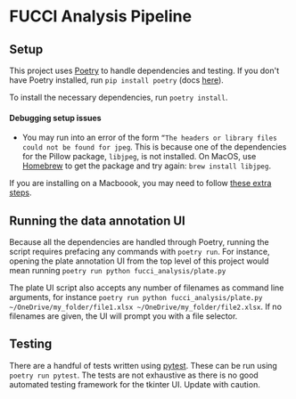 # FUCCI Analysis Pipeline

## Setup
This project uses [Poetry](https://python-poetry.org/) to handle dependencies and testing. If you don't have Poetry installed, run `pip install poetry` (docs [here](https://python-poetry.org/docs/)).

To install the necessary dependencies, run `poetry install`.

#### Debugging setup issues
- You may run into an error of the form `“The headers or library files could not be found for jpeg`. This is because one of the dependencies for the Pillow package, `libjpeg`, is not installed. On MacOS, use [Homebrew](https://brew.sh/) to get the package and try again: `brew install libjpeg`.

If you are installing on a Macboook, you may need to follow [these extra steps](https://github.com/scipy/scipy/issues/13102#issuecomment-767502377).

## Running the data annotation UI

Because all the dependencies are handled through Poetry, running the script requires prefacing any commands with `poetry run`. For instance, opening the plate annotation UI from the top level of this project would mean running `poetry run python fucci_analysis/plate.py`

The plate UI script also accepts any number of filenames as command line arguments, for instance `poetry run python fucci_analysis/plate.py ~/OneDrive/my_folder/file1.xlsx ~/OneDrive/my_folder/file2.xlsx`. If no filenames are given, the UI will prompt you with a file selector.

## Testing
There are a handful of tests written using [pytest](https://docs.pytest.org/en/stable/). These can be run using `poetry run pytest`. The tests are not exhaustive as there is no good automated testing framework for the tkinter UI. Update with caution.